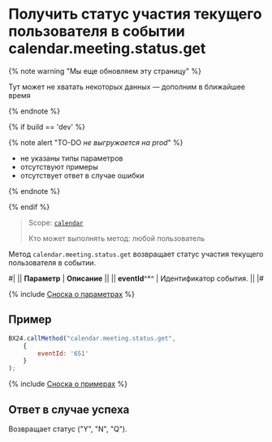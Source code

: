 # Получить статус участия текущего пользователя в событии calendar.meeting.status.get

{% note warning "Мы еще обновляем эту страницу" %}

Тут может не хватать некоторых данных — дополним в ближайшее время

{% endnote %}

{% if build == 'dev' %}

{% note alert "TO-DO _не выгружается на prod_" %}

- не указаны типы параметров
- отсутствуют примеры
- отсутствует ответ в случае ошибки

{% endnote %}

{% endif %}

> Scope: [`calendar`](../scopes/permissions.md)
>
> Кто может выполнять метод: любой пользователь

Метод `calendar.meeting.status.get` возвращает статус участия текущего пользователя в событии.

#|
|| **Параметр** | **Описание** ||
|| **eventId**^*^ | Идентификатор события. ||
|#

{% include [Сноска о параметрах](../../_includes/required.md) %}

## Пример

```js
BX24.callMethod("calendar.meeting.status.get",
    {
        eventId: '651'
    }
);
```

{% include [Сноска о примерах](../../_includes/examples.md) %}

## Ответ в случае успеха

Возвращает статус ("Y", "N", "Q").